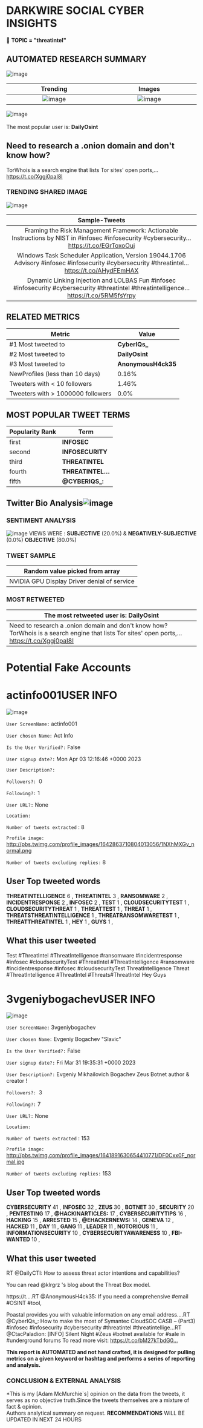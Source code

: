 # DARKWIRE SOCIAL CYBER INSIGHTS 
&#x1F34E; **TOPIC = "threatintel"**

## AUTOMATED RESEARCH SUMMARY
  ![image](darkLogo.png)   

|  Trending  |   Images | 
:-------------------------:|:-------------------------:
|  ![image](assets/threatintel/imageFile1.jpg)     <img width=200/> | ![image](assets/threatintel/imageFile2.jpg) <img width=200/> |   
 
 
![image](assets/threatintel/TWEETS.png)
<br></br>
The most popular user is: **DailyOsint**  
 

## Need to research a .onion domain and don't know how?

TorWhois is a search engine that lists Tor sites' open ports,… https://t.co/Xggj0paI8I 

  




### TRENDING SHARED IMAGE

![image](assets/threatintel/twitterPostedImage.png)



|                **Sample-Tweets**        |
| :-------------: |
| Framing the Risk Management Framework: Actionable Instructions by NIST in #infosec #infosecurity #cybersecurity… https://t.co/EGrToxoOuj |
| Windows Task Scheduler Application, Version 19044.1706 Advisory #infosec #infosecurity #cybersecurity #threatintel… https://t.co/AHydFEmHAX |
| Dynamic Linking Injection and LOLBAS Fun #infosec #infosecurity #cybersecurity #threatintel #threatintelligence… https://t.co/5RM5fsYrpy |

## RELATED METRICS<br>
| Metric | Value |
| ------------- | ------------- |
| #1 Most tweeted to  | **CyberIQs_** |
| #2 Most tweeted to  | **DailyOsint** |
| #3 Most tweeted to  | **AnonymousH4ck35** |
| NewProfiles (less than 10 days) | 0.16%  |
| Tweeters with < 10 followers  | 1.46%|
| Tweeters with > 1000000 followers  | 0.0%  |



## MOST POPULAR TWEET TERMS 


| Popularity Rank  | Term |
| ------------- | ------------- |
| first  | **INFOSEC**  |
| second  | **INFOSECURITY**  |
| third  | **THREATINTEL** |
| fourth  | **THREATINTEL…**  |
| fifth  | **@CYBERIQS_:**  |


## Twitter Bio Analysis![image](assets/threatintel/BIO.png)
### SENTIMENT ANALYSIS
![image](assets/threatintel/sentiment.png)
VIEWS WERE : **SUBJECTIVE**  (20.0%) & **NEGATIVELY-SUBJECTIVE** (0.0%) **OBJECTIVE** (80.0%)

### TWEET SAMPLE 
| Random value picked from array |
| ------------- |
|NVIDIA GPU Display Driver denial of service | CVE-2023-0183 - https://t.co/cII0O7eXZX#CVE #Vulnerability #OSINT #ThreatIntel #Cyber |

### MOST RETWEETED 

| The most retweeted user is: **DailyOsint**  |
| ------------- |
| Need to research a .onion domain and don't know how?TorWhois is a search engine that lists Tor sites' open ports,… https://t.co/Xggj0paI8I |

# Potential Fake Accounts
 
# actinfo001USER INFO
![image](http://pbs.twimg.com/profile_images/1642863710804013056/1NXhMXGv_normal.png)
 
`User ScreenName:` actinfo001 
 
`User chosen Name:` Act Info 
 
`Is the User Verified?:` False 
 
`User signup date?:` Mon Apr 03 12:16:46 +0000 2023 
 
`User Description?:`  
 
`Followers?: `0 
 
`Following?:` 1 
 
`User URL?:` None 
 
`Location:`  
 
`Number of tweets extracted`  : 8 
 
`Profile image:` http://pbs.twimg.com/profile_images/1642863710804013056/1NXhMXGv_normal.png 
 
`Number of tweets excluding replies:` 8 
 

 

 
## User Top tweeted words 
 
**THREATINTELLIGENCE** 6 , **THREATINTEL** 3 , **RANSOMWARE** 2 , **INCIDENTRESPONSE** 2 , **INFOSEC** 2 , **TEST** 1 , **CLOUDSECURITYTEST** 1 , **CLOUDSECURITYTHREAT** 1 , **THREATTEST** 1 , **THREAT** 1 , **THREATSTHREATINTELLIGENCE** 1 , **THREATRANSOMWARETEST** 1 , **THREATTHREATINTEL** 1 , **HEY** 1 , **GUYS** 1 , 
 
## What this user tweeted
 
Test #ThreatIntel #ThreatIntelligence #ransomware #incidentresponse #infosec #cloudsecurityTest
#ThreatIntel  #ThreatIntelligence #ransomware #incidentresponse #infosec  #cloudsecurityTest ThreatIntelligence Threat
#ThreatIntelligence 
#ThreatIntel
#Threats#ThreatIntel 
Hey Guys
 
# 3vgeniybogachevUSER INFO
![image](http://pbs.twimg.com/profile_images/1641891630654410771/DF0Cxx0F_normal.jpg)
 
`User ScreenName:` 3vgeniybogachev 
 
`User chosen Name:` Evgeniy Bogachev "Slavic" 
 
`Is the User Verified?:` False 
 
`User signup date?:` Fri Mar 31 19:35:31 +0000 2023 
 
`User Description?:` Evgeniy Mikhailovich Bogachev 
Zeus Botnet author & creator ! 
 
`Followers?: `3 
 
`Following?:` 7 
 
`User URL?:` None 
 
`Location:`  
 
`Number of tweets extracted`  : 153 
 
`Profile image:` http://pbs.twimg.com/profile_images/1641891630654410771/DF0Cxx0F_normal.jpg 
 
`Number of tweets excluding replies:` 153 
 

 

 
## User Top tweeted words 
 
**CYBERSECURITY** 41 , **INFOSEC** 32 , **ZEUS** 30 , **BOTNET** 30 , **SECURITY** 20 , **PENTESTING** 17 , **@HACKINARTICLES:** 17 , **CYBERSECURITYTIPS** 16 , **HACKING** 15 , **ARRESTED** 15 , **@EHACKERNEWS:** 14 , **GENEVA** 12 , **HACKED** 11 , **DAY** 11 , **GANG** 11 , **LEADER** 11 , **NOTORIOUS** 11 , **INFORMATIONSECURITY** 10 , **CYBERSECURITYAWARENESS** 10 , **FBI-WANTED** 10 , 
 
## What this user tweeted
 
RT @DailyCTI: How to assess threat actor intentions and capabilities?

You can read @klrgrz 's blog about the Threat Box model.

https://t.…RT @AnonymousH4ck35: If you need a comprehensive #email #OSINT #tool,

Poastal provides you with valuable information on any email address.…RT @CyberIQs_: How to make the most of Symantec CloudSOC CASB – (Part3) #infosec #infosecurity #cybersecurity #threatintel #threatintellige…RT @CtacPaladion: [INFO] Silent Night #Zeus #botnet available for #sale in #underground forums
To read more visit: https://t.co/bM27kTbdG0…
 

<b> This report is AUTOMATED and not hand crafted, it is designed for pulling metrics on a given keyword or hashtag and performs a series of reporting and analysis.</b>  
### CONCLUSION & EXTERNAL ANALYSIS

*This is my [Adam McMurchie`s] opinion on the data from the tweets, it serves as no objective truth.Since the tweets themselves are a mixture of fact & opinion.<br>
Authors analytical summary on request.
**RECOMMENDATIONS** WILL BE UPDATED IN NEXT  24 HOURS <br>